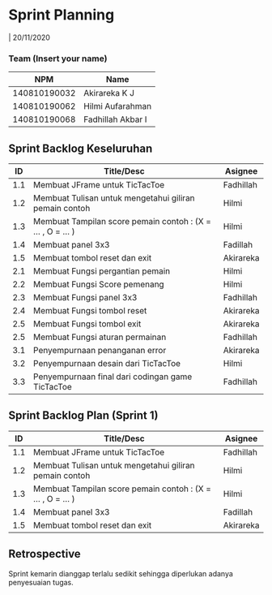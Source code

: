 # Sprint Planning 
| 20/11/2020

### Team (Insert your name)
| NPM           | Name        |
| ------------- |-------------|
| 140810190032  | Akirareka K J    |
| 140810190062  | Hilmi Aufarahman    |
| 140810190068  | Fadhillah Akbar I |

## Sprint Backlog Keseluruhan 
| ID  | Title/Desc | Asignee | 
| --- | ---------- | ------- | 
| 1.1 | Membuat JFrame untuk TicTacToe | Fadhillah |
| 1.2 | Membuat Tulisan untuk mengetahui giliran pemain contoh | Hilmi | 
| 1.3 | Membuat Tampilan score pemain contoh : (X = … , O = … ) | Hilmi | 
| 1.4 | Membuat panel 3x3 | Fadillah| 
| 1.5 | Membuat tombol reset dan exit | Akirareka |  
| 2.1 | Membuat Fungsi pergantian pemain | Hilmi |
| 2.2 | Membuat Fungsi Score pemenang |Hilmi |
| 2.3 | Membuat Fungsi panel 3x3 | Fadhillah|
| 2.4 | Membuat Fungsi tombol reset | Akirareka |
| 2.5 | Membuat Fungsi tombol exit | Akirareka|
| 2.5 | Membuat Fungsi aturan permainan | Fadhillah |
| 3.1 | Penyempurnaan penanganan error |Akirareka |
| 3.2 | Penyempurnaan desain dari TicTacToe | Hilmi |
| 3.3 | Penyempurnaan final dari codingan game TicTacToe | Fadhillah |

## Sprint Backlog Plan (Sprint 1)
| ID  | Title/Desc | Asignee | 
| --- | ---------- | ------- | 
| 1.1 | Membuat JFrame untuk TicTacToe | Fadhillah |
| 1.2 | Membuat Tulisan untuk mengetahui giliran pemain contoh | Hilmi | 
| 1.3 | Membuat Tampilan score pemain contoh : (X = … , O = … ) | Hilmi | 
| 1.4 | Membuat panel 3x3 | Fadillah| 
| 1.5 | Membuat tombol reset dan exit | Akirareka | 


## Retrospective 

Sprint kemarin dianggap terlalu sedikit sehingga diperlukan adanya penyesuaian tugas.

